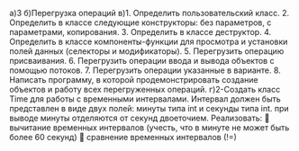 а)3
б)Перегрузка операций
в)1. Определить пользовательский класс.
2. Определить в классе следующие конструкторы: без параметров, с параметрами,
копирования.
3. Определить в классе деструктор.
4. Определить в классе компоненты-функции для просмотра и установки полей
данных (селекторы и модификаторы).
5. Перегрузить операцию присваивания.
6. Перегрузить операции ввода и вывода объектов с помощью потоков.
7. Перегрузить операции указанные в варианте.
8. Написать программу, в которой продемонстрировать создание объектов и работу
всех перегруженных операций.
г)2-Создать класс Time для работы с временными интервалами. Интервал должен быть
представлен в виде двух полей: минуты типа int и секунды типа int. при выводе минуты
отделяются от секунд двоеточием. Реализовать:
 вычитание временных интервалов (учесть, что в минуте не может быть более
60 секунд)
 сравнение временных интервалов (!=)